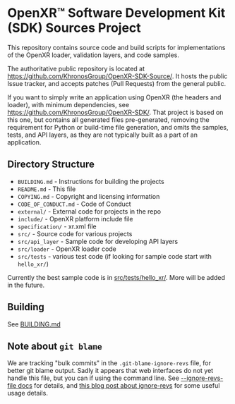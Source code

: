 # OpenXR™ Software Development Kit (SDK) Sources Project

<!--
Copyright (c) 2017-2022, The Khronos Group Inc.

SPDX-License-Identifier: CC-BY-4.0
-->

This repository contains source code and build scripts for implementations
of the OpenXR loader, validation layers, and code samples.

The authoritative public repository is located at
<https://github.com/KhronosGroup/OpenXR-SDK-Source/>.
It hosts the public Issue tracker, and accepts patches (Pull Requests) from the
general public.

If you want to simply write an application using OpenXR (the headers and loader),
with minimum dependencies,
see <https://github.com/KhronosGroup/OpenXR-SDK/>.
That project is based on this one, but contains all generated files pre-generated,
removing the requirement for Python or build-time file generation,
and omits the samples, tests, and API layers, as they are not typically built as a part of an application.

## Directory Structure

- `BUILDING.md` - Instructions for building the projects
- `README.md` - This file
- `COPYING.md` - Copyright and licensing information
- `CODE_OF_CONDUCT.md` - Code of Conduct
- `external/` - External code for projects in the repo
- `include/` - OpenXR platform include file
- `specification/` - xr.xml file
- `src/` - Source code for various projects
- `src/api_layer` - Sample code for developing API layers
- `src/loader` - OpenXR loader code
- `src/tests` - various test code (if looking for sample code start with `hello_xr/`)

Currently the best sample code is in [src/tests/hello_xr/](src/tests/hello_xr).  More will be added in the future.

## Building

See [BUILDING.md](BUILDING.md)

## Note about `git blame`

We are tracking "bulk commits" in the `.git-blame-ignore-revs` file, for better
git blame output. Sadly it appears that web interfaces do not yet handle this
file, but you can if using the command line. See
[--ignore-revs-file docs](https://git-scm.com/docs/git-blame#Documentation/git-blame.txt---ignore-revs-fileltfilegt)
for details, and
[this blog post about ignore-revs](https://www.moxio.com/blog/43/ignoring-bulk-change-commits-with-git-blame)
for some useful usage details.
